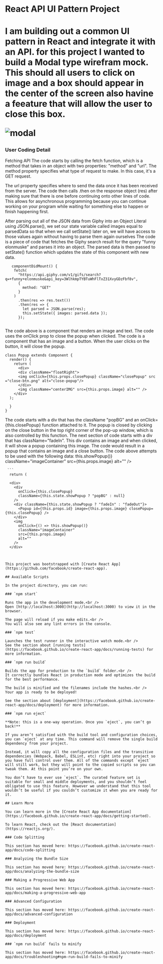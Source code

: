 <h1>React API UI Pattern Project<h1>

I am  building  out a common UI pattern in React and integrate it with an
API. for this project I wanted to build a Modal type wirefram mock. This should all users to click on image and a box should appear in the center of the screen also havine a feeature that will allow the user to close this box.

![modal](https://media.git.generalassemb.ly/user/8618/files/3422a180-fa60-11e9-82a9-3e11fbe9da37)

<h3>User Coding Detail</h3>

Fetching API 
The code starts by calling the fetch function, which is a method that takes in an object with two properties: "method" and "url".
 The method property specifies what type of request to make.
 In this case, it's a GET request.
 
 The url property specifies where to send the data once it has been received from the server.
 The code then calls .then on the response object (res) after making sure that there is one before continuing onto other lines of code.
 This allows for asynchronous programming because you can continue working on your program while waiting for something else to happen or finish happening first.
 
 After parsing out all of the JSON data from Giphy into an Object Literal using JSON.parse(), we set our state variable called images equal to parsedData so that when we call setState() later on, we will have access to those values again without having to parse them again ourselves
 The code is a piece of code that fetches the Giphy search result for the query "funny elonmuske" and parses it into an object.
 The parsed data is then passed to setState() function which updates the state of this component with new data.

```
   componentDidMount() {
    fetch(
      "https://api.giphy.com/v1/gifs/search?q=+funny+elonmuske&api_key=3WlhkmpTYBTuWhFlTxZ31XvyGDzFbf8v",
      {
        method: "GET"
      }
    )
      .then(res => res.text())
      .then(res => {
        let parsed = JSON.parse(res);
        this.setState({ images: parsed.data });
      });
      
```

The code above is a component that renders an image and text.
 The code uses the onClick prop to close the popup when clicked.
 The code is a component that has an image and a button.
 When the user clicks on the button, it will close the popup.
```
class Popup extends Component {
  render() {
    return (
      <div>
      <div className="floatRight">
      <img onClick={this.props.closePopup} className="closePopup" src ="close-btn.png" alt="close-popup"/>
      </div>
      <img className="centerIMG" src={this.props.image} alt="" />
    </div>
  );
    
  }
}
```



 The code starts with a div that has the className "popBG" and an onClick={this.closePopup} function attached to it.
 The popup is closed by clicking on the close button in the top right corner of the pop-up window, which is also controlled by this function.
 The next section of code starts with a div that has className="fadeIn".
 This div contains an image and when clicked, it will show a popup containing this image.
 The code would result in a popup that contains an image and a close button.
 The code above attempts to be used with the following data:
 this.showPopup()} className="imageContainer" src={this.props.image} alt="" />
    
     ```
      return (
    
      <div>
        <div
          onClick={this.closePopup}
          className={this.state.showPopup ? "popBG" : null}
        />
        <div className={this.state.showPopup ? "fadeIn" : "fadeOut"}>
          <Popup id={this.props.id} image={this.props.image} closePopup={this.closePopup} />
        </div>
        <img
          onClick={() => this.showPopup()}
          className="imageContainer"
          src={this.props.image}
          alt=""
        />
      </div>
```


This project was bootstrapped with [Create React App](https://github.com/facebook/create-react-app).

## Available Scripts

In the project directory, you can run:

### `npm start`

Runs the app in the development mode.<br />
Open [http://localhost:3000](http://localhost:3000) to view it in the browser.

The page will reload if you make edits.<br />
You will also see any lint errors in the console.

### `npm test`

Launches the test runner in the interactive watch mode.<br />
See the section about [running tests](https://facebook.github.io/create-react-app/docs/running-tests) for more information.

### `npm run build`

Builds the app for production to the `build` folder.<br />
It correctly bundles React in production mode and optimizes the build for the best performance.

The build is minified and the filenames include the hashes.<br />
Your app is ready to be deployed!

See the section about [deployment](https://facebook.github.io/create-react-app/docs/deployment) for more information.

### `npm run eject`

**Note: this is a one-way operation. Once you `eject`, you can’t go back!**

If you aren’t satisfied with the build tool and configuration choices, you can `eject` at any time. This command will remove the single build dependency from your project.

Instead, it will copy all the configuration files and the transitive dependencies (Webpack, Babel, ESLint, etc) right into your project so you have full control over them. All of the commands except `eject` will still work, but they will point to the copied scripts so you can tweak them. At this point you’re on your own.

You don’t have to ever use `eject`. The curated feature set is suitable for small and middle deployments, and you shouldn’t feel obligated to use this feature. However we understand that this tool wouldn’t be useful if you couldn’t customize it when you are ready for it.

## Learn More

You can learn more in the [Create React App documentation](https://facebook.github.io/create-react-app/docs/getting-started).

To learn React, check out the [React documentation](https://reactjs.org/).

### Code Splitting

This section has moved here: https://facebook.github.io/create-react-app/docs/code-splitting

### Analyzing the Bundle Size

This section has moved here: https://facebook.github.io/create-react-app/docs/analyzing-the-bundle-size

### Making a Progressive Web App

This section has moved here: https://facebook.github.io/create-react-app/docs/making-a-progressive-web-app

### Advanced Configuration

This section has moved here: https://facebook.github.io/create-react-app/docs/advanced-configuration

### Deployment

This section has moved here: https://facebook.github.io/create-react-app/docs/deployment

### `npm run build` fails to minify

This section has moved here: https://facebook.github.io/create-react-app/docs/troubleshooting#npm-run-build-fails-to-minify

